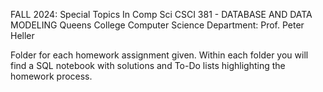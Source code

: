 
FALL 2024: Special Topics In Comp Sci CSCI 381 - DATABASE AND DATA MODELING
Queens College Computer Science Department: Prof. Peter Heller

Folder for each homework assignment given. Within each folder you will find a SQL notebook with solutions 
and To-Do lists highlighting the homework process.
 

